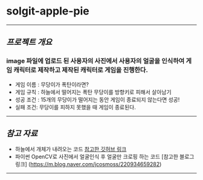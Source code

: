 # solgit-apple-pie

---
## *프로젝트 개요* 
###  image 파일에 업로드 된 사용자의 사진에서 사용자의 얼굴을 인식하여 게임 캐릭터로 제작하고 제작된 캐릭터로 게임을 진행한다.
  
- 게임 이름 : 무당이가 폭탄이라면?
- 게임 규칙 : 하늘에서 떨어지는 폭탄 무당이를 방향키로 피해서 살아남기
- 성공 조건 : 15개의 무당이가 떨어지는 동안 게임이 종료되지 않는다면 성공! 
- 실패 조건:  무당이를 피하지 못했을 때 게임이 종료된다.
---

## *참고 자료*    
- 하늘에서 개체가 내려오는 코드 [참고한 깃허브 링크](https://github.com/ElenaLim/Pygame/blob/main/minigame.py)
- 파이썬 OpenCV로 사진에서 얼굴인식 후 얼굴만 크로핑 하는 코드 [참고한 블로그 링크] (https://m.blog.naver.com/jcosmoss/220934659282)
---
